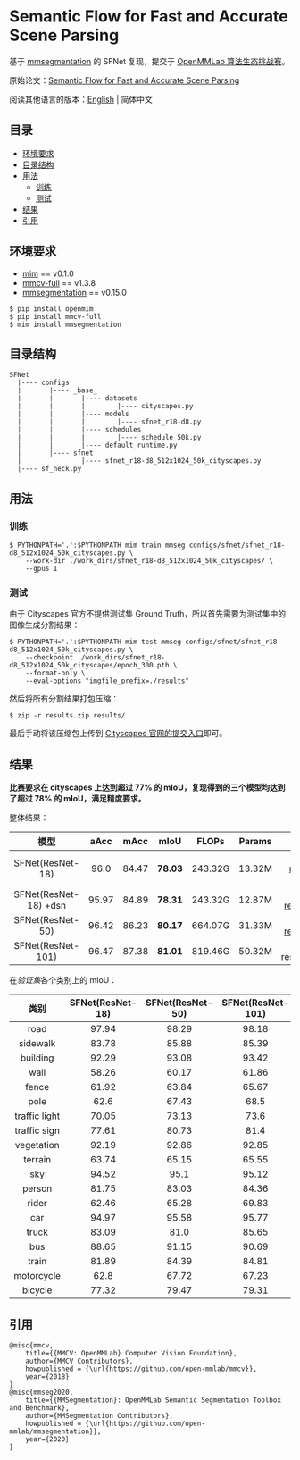 # Semantic Flow for Fast and Accurate Scene Parsing

基于 [mmsegmentation](https://github.com/open-mmlab/mmsegmentation) 的 SFNet 复现，提交于 [OpenMMLab 算法生态挑战赛](https://openmmlab.com/competitions/algorithm-2021)。

原始论文：[Semantic Flow for Fast and Accurate Scene Parsing](https://arxiv.org/abs/2002.10120)

阅读其他语言的版本：[English](./README_en-US.md) | 简体中文

## 目录

- [环境要求](#prerequisites)
- [目录结构](#file-structure)
- [用法](#usage)
    - [训练](#train)
    - [测试](#test)
- [结果](#results)
- [引用](#citation)

## <a name="prerequisites"></a> 环境要求

- [mim](https://github.com/open-mmlab/mim) == v0.1.0
- [mmcv-full](https://github.com/open-mmlab/mmcv) == v1.3.8
- [mmsegmentation](https://github.com/open-mmlab/mmsegmentation) == v0.15.0

```shell
$ pip install openmim
$ pip install mmcv-full
$ mim install mmsegmentation
```

## <a name="file-structure"></a> 目录结构

```
SFNet
  |---- configs
  |       |---- _base_
  |       |       |---- datasets
  |       |       |        |---- cityscapes.py
  |       |       |---- models
  |       |       |        |---- sfnet_r18-d8.py
  |       |       |---- schedules
  |       |       |        |---- schedule_50k.py
  |       |       |---- default_runtime.py
  |       |---- sfnet
  |               |---- sfnet_r18-d8_512x1024_50k_cityscapes.py
  |---- sf_neck.py
```

## <a name="usage"></a> 用法

### <a name="train"></a> 训练

```shell
$ PYTHONPATH='.':$PYTHONPATH mim train mmseg configs/sfnet/sfnet_r18-d8_512x1024_50k_cityscapes.py \
    --work-dir ./work_dirs/sfnet_r18-d8_512x1024_50k_cityscapes/ \
    --gpus 1
```

### <a name="test"></a> 测试

由于 Cityscapes 官方不提供测试集 Ground Truth，所以首先需要为测试集中的图像生成分割结果：

```shell
$ PYTHONPATH='.':$PYTHONPATH mim test mmseg configs/sfnet/sfnet_r18-d8_512x1024_50k_cityscapes.py \
    --checkpoint ./work_dirs/sfnet_r18-d8_512x1024_50k_cityscapes/epoch_300.pth \
    --format-only \
    --eval-options "imgfile_prefix=./results"
```

然后将所有分割结果打包压缩：

```shell
$ zip -r results.zip results/
```

最后手动将该压缩包上传到 [Cityscapes 官网的提交入口](https://www.cityscapes-dataset.com/submit/)即可。

## <a name="results"></a> 结果

**比赛要求在 cityscapes 上达到超过 77% 的 mIoU，复现得到的三个模型均达到了超过 78% 的 mIoU，满足精度要求。**

整体结果：

模型 | aAcc | mAcc | mIoU | FLOPs | Params | 链接
:---: | :---: | :---: | :---: | :---: | :---: | :---:
SFNet(ResNet-18) | 96.0 | 84.47 | **78.03** | 243.32G | 13.32M | [sfnet-resnet18-dsn.pth](https://drive.google.com/file/d/1nI1hzlgGZEGRGAZw-sryI6jLFatfuzw4/view?usp=sharing)
SFNet(ResNet-18) +dsn | 95.97 | 84.89 | **78.31** | 243.32G | 12.87M | [sfnet-resnet18.pth](https://drive.google.com/file/d/1vPIWndVDQkBdK2bFaR472wzTRHWjBcpb/view?usp=sharing)
SFNet(ResNet-50) | 96.42 | 86.23 | **80.17** | 664.07G | 31.33M | [sfnet-resnet50.pth](https://drive.google.com/file/d/1gXJsKxtIohWfPASNhQ7gzCRsxk-oRH3U/view?usp=sharing)
SFNet(ResNet-101) | 96.47 | 87.38 | **81.01** | 819.46G | 50.32M | [sfnet-resnet101.pth](https://drive.google.com/file/d/1kX4VxGUqFAn41w3EC1LnSIqWqdEcj9dt/view?usp=sharing)

在*验证集*各个类别上的 mIoU：

类别 | SFNet(ResNet-18) | SFNet(ResNet-50) | SFNet(ResNet-101)
:---: | :---: | :---: | :---:
road | 97.94 | 98.29 | 98.18
sidewalk | 83.78 | 85.88 | 85.39
building | 92.29 | 93.08 | 93.42
wall | 58.26 | 60.17 | 61.86
fence | 61.92 | 63.84 | 65.67
pole | 62.6 | 67.43 | 68.5
traffic light | 70.05 | 73.13 | 73.6
traffic sign | 77.61 | 80.73 | 81.4
vegetation | 92.19 | 92.86 | 92.85
terrain | 63.74 | 65.15 | 65.55
sky | 94.52 | 95.1 | 95.12
person | 81.75 | 83.03 | 84.36
rider | 62.46 | 65.28 | 69.83
car | 94.97 | 95.58 | 95.77
truck | 83.09 | 81.0 | 85.65
bus | 88.65 | 91.15 | 90.69
train | 81.89 | 84.39 | 84.81
motorcycle | 62.8 | 67.72 | 67.23
bicycle | 77.32 | 79.47 | 79.31

## <a name="citation"></a> 引用

```
@misc{mmcv,
    title={{MMCV: OpenMMLab} Computer Vision Foundation},
    author={MMCV Contributors},
    howpublished = {\url{https://github.com/open-mmlab/mmcv}},
    year={2018}
}
@misc{mmseg2020,
    title={{MMSegmentation}: OpenMMLab Semantic Segmentation Toolbox and Benchmark},
    author={MMSegmentation Contributors},
    howpublished = {\url{https://github.com/open-mmlab/mmsegmentation}},
    year={2020}
}
```

